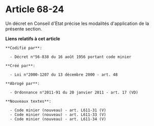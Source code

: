 # Article 68-24

Un décret en Conseil d'Etat précise les modalités d'application de la présente section.

**Liens relatifs à cet article**

	**Codifié par**:

	  - Décret n°56-838 du 16 août 1956 portant code minier

	**Créé par**:

	  - Loi n°2000-1207 du 13 décembre 2000 - art. 48

	**Abrogé par**:

	  - Ordonnance n°2011-91 du 20 janvier 2011 - art. 17 (VD)

	**Nouveaux textes**:

	  - Code minier (nouveau) - art. L611-31 (V)
	  - Code minier (nouveau) - art. L611-33 (V)
	  - Code minier (nouveau) - art. L611-34 (V)
